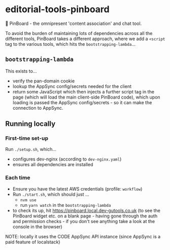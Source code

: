 # editorial-tools-pinboard
📌 PinBoard - the omnipresent 'content association' and chat tool.

To avoid the burden of maintaining lots of dependencies across all the different tools, PinBoard takes a different approach, where we add a `<script` tag to the various tools, which hits the `bootstrapping-lambda`...

## `bootstrapping-lambda`
This exists to...
- verify the pan-domain cookie
- lookup the AppSync config/secrets needed for the client
- return some JavaScript which then injects a further script tag in the page (which will load the main client-side PinBoard code), which upon loading is passed the AppSync config/secrets - so it can make the connection to AppSync.

## Running locally

### First-time set-up
Run `./setup.sh`, which...
- configures dev-nginx (according to `dev-nginx.yaml`)
- ensures all dependencies are installed

### Each time
- Ensure you have the latest AWS credentials (profile: `workflow`)
- Run `./start.sh`, which should just ...
  - `nvm use`
  - run `yarn watch` in the `bootstrapping-lambda`
- to check its up, hit https://pinboard.local.dev-gutools.co.uk (to see the PinBoard widget etc. on a blank page - having gone through the auth and permission checks - if you don't see anything take a look at the console in the browser)

NOTE: locally it uses the CODE AppSync API instance (since AppSync is a paid feature of localstack)
